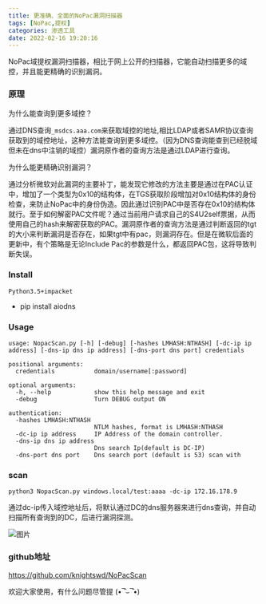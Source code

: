 ```yaml
---
title: 更准确、全面的NoPac漏洞扫描器
tags: [NoPac,提权]
categories: 渗透工具
date: 2022-02-16 19:20:16
---
```



NoPac域提权漏洞扫描器，相比于网上公开的扫描器，它能自动扫描更多的域控，并且能更精确的识别漏洞。

### 原理

为什么能查询到更多域控？

  通过DNS查询`_msdcs.aaa.com`来获取域控的地址,相比LDAP或者SAMR协议查询获取到的域控地址，这种方法能查询到更多域控。（因为DNS查询能查到已经脱域但未在dns中注销的域控）漏洞原作者的查询方法是通过LDAP进行查询。

为什么能更精确识别漏洞？

  通过分析微软对此漏洞的主要补丁，能发现它修改的方法主要是通过在PAC认证中，增加了一个类型为0x10的结构体，在TGS获取阶段增加对0x10结构体的身份检查，来防止NoPac中的身份伪造。因此通过识别PAC中是否存在0x10的结构体就行。至于如何解密PAC文件呢？通过当前用户请求自己的S4U2self票据，从而使用自己的hash来解密获取的PAC。漏洞原作者的查询方法是通过判断返回的tgt的大小来判断漏洞是否存在，如果tgt中有pac，则漏洞存在。但是在微软后面的更新中，有个策略是无论Include Pac的参数是什么，都返回PAC包，这将导致判断失误。

### Install

`Python3.5+impacket`

- pip install aiodns

### Usage

```
usage: NopacScan.py [-h] [-debug] [-hashes LMHASH:NTHASH] [-dc-ip ip address] [-dns-ip dns ip address] [-dns-port dns port] credentials

positional arguments:
  credentials           domain/username[:password]

optional arguments:
  -h, --help            show this help message and exit
  -debug                Turn DEBUG output ON

authentication:
  -hashes LMHASH:NTHASH
                        NTLM hashes, format is LMHASH:NTHASH
  -dc-ip ip address     IP Address of the domain controller.
  -dns-ip dns ip address
                        Dns search Ip(default is DC-IP)
  -dns-port dns port    Dns search port (default is 53) scan with 
```

### scan

```
python3 NopacScan.py windows.local/test:aaaa -dc-ip 172.16.178.9
```

  通过dc-ip传入域控地址后，将默认通过DC的dns服务器来进行dns查询，并自动扫描所有查询到的DC，后进行漏洞探测。

![图片](https://wiki-oss.s3.cn-north-1.jdcloud-oss.com/2022/02/f1fd272c807f0186a3f8c52a85a5ec22.png)

### github地址

https://github.com/knightswd/NoPacScan 

欢迎大家使用，有什么问题尽管提 (•‾̑⌣‾̑•)